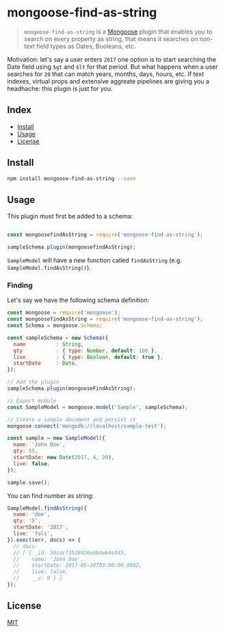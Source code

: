# mongoose-find-as-string

> `mongoose-find-as-string` is a [Mongoose][mongoose] plugin that enables you to search on every property as string, that means it searches on non-text field types as Dates, Booleans, etc.

Motivation: let's say a user enters `2017` one option is to start searching the Date field using `$gt` and `$lt` for that period. But what happens when a user searches for `20` that can match years, months, days, hours, etc. If text indexes, virtual props and extensive aggreate pipelines are giving you a headhache: this plugin is just for you.

## Index
* [Install](#install)
* [Usage](#usage)
* [License](#license)

## Install

```bash
npm install mongoose-find-as-string --save
```

## Usage

This plugin must first be added to a schema:

```js

const mongoosefindAsString = require('mongoose-find-as-string');

sampleSchema.plugin(mongoosefindAsString);

```

`SampleModel` will have a new function called `findAsString` (e.g. `SampleModel.findAsString()`).

### Finding

Let's say we have the following schema definition:

```js
const mongoose = require('mongoose');
const mongoosefindAsString = require('mongoose-find-as-string');
const Schema = mongoose.Schema;

const sampleSchema = new Schema({
  name          : String,
  qty           : { type: Number, default: 100 },
  live          : { type: Boolean, default: true },
  startDate     : Date,
});

// Add the plugin
sampleSchema.plugin(mongooseFindAsString);

// Export module
const SampleModel = mongoose.model('Sample', sampleSchema);

// Create a sample document and persist it
mongoose.connect('mongodb://localhost/sample-test');

const sample = new SampleModel({
  name: 'John Doe',
  qty: 55,
  startDate: new Date(2017, 4, 20),
  live: false,
});

sample.save();

```

You can find number as string:

```js
SampleModel.findAsString({
  name: 'doe',
  qty: '5',
  startDate: '2017',
  live: 'fals',
}).exec((err, docs) => {
  // docs:
  // [ { _id: 59cdcf3528426e6b4e64e345,
  //    name: 'John Doe',
  //    startDate: 2017-05-20T03:00:00.000Z,
  //    live: false,
  //    __v: 0 } ]
});
```


## License
[MIT][license-url]

[mongoose]: http://mongoosejs.com
[license-url]: LICENSE
